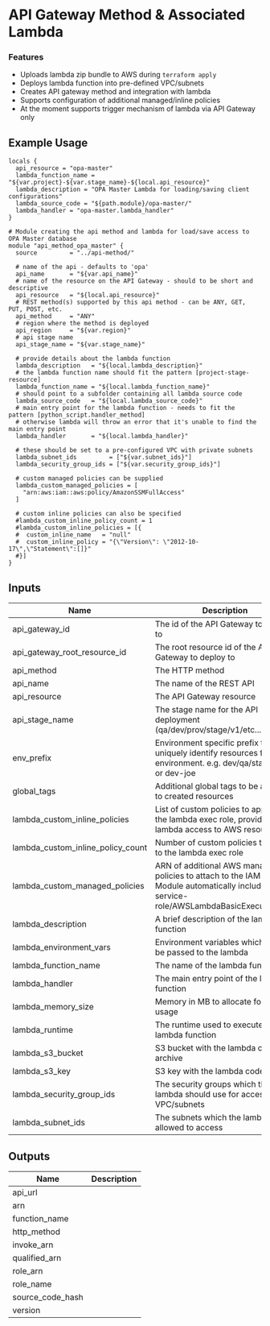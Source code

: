 # API Gateway Method & Associated Lambda

### Features
- Uploads lambda zip bundle to AWS during `terraform apply`
- Deploys lambda function into pre-defined VPC/subnets
- Creates API gateway method and integration with lambda
- Supports configuration of additional managed/inline policies
- At the moment supports trigger mechanism of lambda via API Gateway only

## Example Usage
```hcl
locals {
  api_resource = "opa-master"  
  lambda_function_name = "${var.project}-${var.stage_name}-${local.api_resource}"
  lambda_description = "OPA Master Lambda for loading/saving client configurations"
  lambda_source_code = "${path.module}/opa-master/"
  lambda_handler = "opa-master.lambda_handler"
}

# Module creating the api method and lambda for load/save access to OPA Master database
module "api_method_opa_master" {
  source         = "../api-method/"

  # name of the api - defaults to 'opa' 
  api_name       = "${var.api_name}"
  # name of the resource on the API Gateway - should to be short and descriptive
  api_resource   = "${local.api_resource}"
  # REST method(s) supported by this api method - can be ANY, GET, PUT, POST, etc.
  api_method     = "ANY"
  # region where the method is deployed
  api_region     = "${var.region}"
  # api stage name
  api_stage_name = "${var.stage_name}"

  # provide details about the lambda function
  lambda_description   = "${local.lambda_description}"
  # the lambda function name should fit the pattern [project-stage-resource]
  lambda_function_name = "${local.lambda_function_name}"
  # should point to a subfolder containing all lambda source code
  lambda_source_code   = "${local.lambda_source_code}"
  # main entry point for the lambda function - needs to fit the pattern [python_script.handler_method]
  # otherwise lambda will throw an error that it's unable to find the main entry point
  lambda_handler       = "${local.lambda_handler}"

  # these should be set to a pre-configured VPC with private subnets
  lambda_subnet_ids         = ["${var.subnet_ids}"]
  lambda_security_group_ids = ["${var.security_group_ids}"]

  # custom managed policies can be supplied
  lambda_custom_managed_policies = [
    "arn:aws:iam::aws:policy/AmazonSSMFullAccess"
  ]

  # custom inline policies can also be specified
  #lambda_custom_inline_policy_count = 1
  #lambda_custom_inline_policies = [{
  #  custom_inline_name   = "null"
  #  custom_inline_policy = "{\"Version\": \"2012-10-17\",\"Statement\":[]}"
  #}]    
}
```



## Inputs

| Name | Description | Type | Default | Required |
|------|-------------|:----:|:-----:|:-----:|
| api\_gateway\_id | The id of the API Gateway to deploy to | string | n/a | yes |
| api\_gateway\_root\_resource\_id | The root resource id of the API Gateway to deploy to | string | n/a | yes |
| api\_method | The HTTP method | string | `"GET"` | no |
| api\_name | The name of the REST API | string | `"opa"` | no |
| api\_resource | The API Gateway resource | string | n/a | yes |
| api\_stage\_name | The stage name for the API deployment (qa/dev/prov/stage/v1/etc...) | string | `"dev"` | no |
| env\_prefix | Environment specific prefix to uniquely identify resources for an environment. e.g. dev/qa/state/prod or dev-joe | string | n/a | yes |
| global\_tags | Additional global tags to be applied to created resources | map | n/a | yes |
| lambda\_custom\_inline\_policies | List of custom policies to apply to the lambda exec role, provides lambda access to AWS resources | list | `<list>` | no |
| lambda\_custom\_inline\_policy\_count | Number of custom policies to apply to the lambda exec role | string | `"0"` | no |
| lambda\_custom\_managed\_policies | ARN of additional AWS managed policies to attach to the IAM Role. Module automatically includes service-role/AWSLambdaBasicExecutionRole | list | `<list>` | no |
| lambda\_description | A brief description of the lambda function | string | n/a | yes |
| lambda\_environment\_vars | Environment variables which need to be passed to the lambda | map | `<map>` | no |
| lambda\_function\_name | The name of the lambda function | string | n/a | yes |
| lambda\_handler | The main entry point of the lambda function | string | n/a | yes |
| lambda\_memory\_size | Memory in MB to allocate for lambda usage | string | `"128"` | no |
| lambda\_runtime | The runtime used to execute the lambda function | string | `"python3.6"` | no |
| lambda\_s3\_bucket | S3 bucket with the lambda code archive | string | n/a | yes |
| lambda\_s3\_key | S3 key with the lambda code archive | string | n/a | yes |
| lambda\_security\_group\_ids | The security groups which the lambda should use for access to the VPC/subnets | list | n/a | yes |
| lambda\_subnet\_ids | The subnets which the lambda is allowed to access | list | n/a | yes |

## Outputs

| Name | Description |
|------|-------------|
| api\_url |  |
| arn |  |
| function\_name |  |
| http\_method |  |
| invoke\_arn |  |
| qualified\_arn |  |
| role\_arn |  |
| role\_name |  |
| source\_code\_hash |  |
| version |  |

